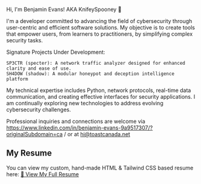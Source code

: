 Hi, I'm Benjamin Evans! AKA KnifeySpooney 👋

 I'm a developer committed to advancing the field of cybersecurity through user-centric and efficient software solutions. My objective is to create tools that empower users, from learners to practitioners, by simplifying complex security tasks.

Signature Projects Under Development:

    SP3CTR (specter): A network traffic analyzer designed for enhanced clarity and ease of use. 
    SH4DOW (shadow): A modular honeypot and deception intelligence platform 

My technical expertise includes Python, network protocols, real-time data communication, and creating effective interfaces for security applications. I am continually exploring new technologies to address evolving cybersecurity challenges.

Professional inquiries and connections are welcome via https://www.linkedin.com/in/benjamin-evans-9a9517307/?originalSubdomain=ca / or at hi@toastcanada.net

## My Resume
You can view my custom, hand-made HTML & Tailwind CSS based resume here: 
[📄 View My Full Resume](https://knifeyspooney.github.io/)
